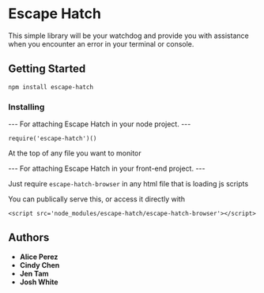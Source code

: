 # Escape Hatch

This simple library will be your watchdog and provide you with assistance when you encounter an error in your terminal or console.


## Getting Started

`npm install escape-hatch`


### Installing

--- For attaching Escape Hatch in your node project. ---

`require('escape-hatch')()`

At the top of any file you want to monitor


--- For attaching Escape Hatch in your front-end project. ---

Just require `escape-hatch-browser` in any html file that is loading js scripts

You can publically serve this, or access it directly with

`<script src='node_modules/escape-hatch/escape-hatch-browser'></script>`


## Authors

* **Alice Perez**
* **Cindy Chen**
* **Jen Tam**
* **Josh White**

